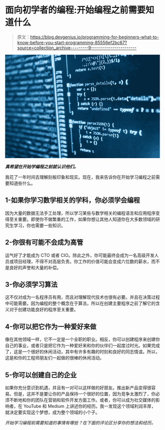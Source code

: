 # 面向初学者的编程:开始编程之前需要知道什么

> 原文：<https://blog.devgenius.io/programming-for-beginners-what-to-know-before-you-start-programming-85556ef2bc67?source=collection_archive---------9----------------------->

![](img/c7be69e58e36c0eb82363252c5428a4b.png)

***真希望在开始学编程之前就认识他们。***

我花了一年时间去理解刻板印象和现实。现在，我来告诉你在开始学习编程之前需要知道些什么。

## 1-如果你学习数学相关的学科，你必须学会编程

因为大量的数据无法手工处理，所以学习某些与数学相关的编程语言和应用程序变得至关重要。即使你不做繁重的工作，如果你想让其他人知道你在大多数领域的研究生学习，你也需要一些知识。

## 2-你很有可能不会成为高管

运气好了才能成为 CTO 或者 CIO。除此之外，你可能最终会成为一名高级开发人员或项目经理，不得不对高层负责。你工作的价值可能会变成六位数的薪水，而不是良好的声誉和大量的补偿。

## 3-你必须学习算法

这不仅对成为一名程序员有用，而且对理解现代技术也很有必要。并且在决策过程中可能需要。因为编程的整个概念在于算法，所以在创建主要程序之前了解它的含义对于创建功能良好的程序至关重要。

## 4-你可以把它作为一种爱好来做

像在其他领域一样，它不一定是一个全职的职业。相反，你可以创建程序来创建你自己的事业，或者只是把它作为一种爱好来和你的伙伴们一起度过时光。如果完成了，这是一个很好的休闲活动，其中有许多有趣的时刻和良好的同志情谊。所以，这是和你的工程师朋友们一起做的很棒的休闲活动。

## 5-你可以创建自己的企业

如果你充分意识到机遇，并且有一对可以这样做的好朋友。推出新产品变得很容易。但是，这并不是要让你的产品保持一个很好的位置，因为竞争太激烈了，你必须不断地和你的团队在营销和软件开发方面工作。或者，你可以成为社交媒体的影响者，在 YouTube 和 Medium 上讲述你的经历。我一发现这个领域利润丰厚，就决定要实现这个梦想，成为整个领域的小个子。

*开始学习编程前需要知道的事情有哪些？在下面的评论区分享你的想法和经历。*